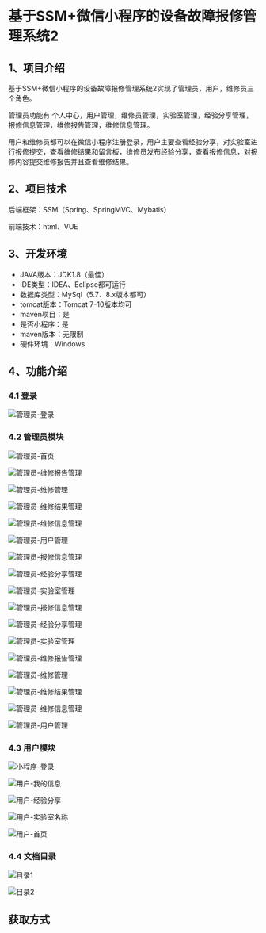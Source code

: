 # 基于SSM+微信小程序的设备故障报修管理系统2



## 1、项目介绍

基于SSM+微信小程序的设备故障报修管理系统2实现了管理员，用户，维修员三个角色。

管理员功能有 个人中心，用户管理，维修员管理，实验室管理，经验分享管理，报修信息管理，维修报告管理，维修信息管理。

用户和维修员都可以在微信小程序注册登录，用户主要查看经验分享，对实验室进行报修提交，查看维修结果和留言板，维修员发布经验分享，查看报修信息，对报修内容提交维修报告并且查看维修结果。

## 2、项目技术

后端框架：SSM（Spring、SpringMVC、Mybatis）

前端技术：html、VUE

## 3、开发环境

- JAVA版本：JDK1.8（最佳）
- IDE类型：IDEA、Eclipse都可运行
- 数据库类型：MySql（5.7、8.x版本都可） 
- tomcat版本：Tomcat 7-10版本均可
- maven项目：是
- 是否小程序：是
- maven版本：无限制
- 硬件环境：Windows


## 4、功能介绍

### 4.1 登录

![管理员-登录](https://www.codemarket.fun/202406161632521.png)

### 4.2 管理员模块

![管理员-首页](https://www.codemarket.fun/202406161632886.png)

![管理员-维修报告管理](https://www.codemarket.fun/202406161632916.png)

![管理员-维修管理](https://www.codemarket.fun/202406161632907.png)

![管理员-维修结果管理](https://www.codemarket.fun/202406161632948.png)

![管理员-维修信息管理](https://www.codemarket.fun/202406161632940.png)

![管理员-用户管理](https://www.codemarket.fun/202406161632958.png)

![管理员-报修信息管理](https://www.codemarket.fun/202406161632352.png)

![管理员-经验分享管理](https://www.codemarket.fun/202406161632510.png)

![管理员-实验室管理](https://www.codemarket.fun/202406161632566.png)

![管理员-报修信息管理](https://www.codemarket.fun/202406161632646.png)

![管理员-经验分享管理](https://www.codemarket.fun/202406161632660.png)

![管理员-实验室管理](https://www.codemarket.fun/202406161632669.png)



![管理员-维修报告管理](https://www.codemarket.fun/202406161632676.png)

![管理员-维修管理](https://www.codemarket.fun/202406161632691.png)

![管理员-维修结果管理](https://www.codemarket.fun/202406161632203.png)

![管理员-维修信息管理](https://www.codemarket.fun/202406161632268.png)

![管理员-用户管理](https://www.codemarket.fun/202406161632327.png)

### 4.3 用户模块

![小程序-登录](https://www.codemarket.fun/202406192133340.png)

![用户-我的信息](https://www.codemarket.fun/202406161633231.png)


![用户-经验分享](https://www.codemarket.fun/202406161633285.png)

![用户-实验室名称](https://www.codemarket.fun/202406161633238.png)

![用户-首页](https://www.codemarket.fun/202406161633309.png)

### 4.4 文档目录

![目录1](https://www.codemarket.fun/202406161634190.png)

![目录2](https://www.codemarket.fun/202406161634197.png)

## 获取方式
